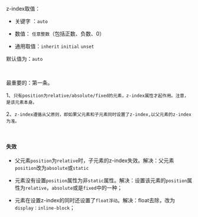 z-index取值：

* 关键字 ：`auto`

* 数值： `任意整数`（包括正数、负数、0）

* 通用取值：`inherit` `initial` `unset`

默认值为：`auto`

<br/>

最重要的：第一条。

1、`只有position为relative/absolute/fixed的元素，z-index属性才起作用。注意，是该元素本身。`

2、`z-index遵循从父原则，即如果父元素和子元素同时设置了z-index,以父元素的z-index为准。`

<br/>

#### 失效

* 父元素`position`为`relative`时，子元素的z-index失效。解决：父元素`position`改为`absolute`或`static`

* 元素没有设置`position`属性为非`static`属性。解决：设置该元素的`position`属性为`relative`，`absolute`或是`fixed`中的一种；

* 元素在设置z-index的同时还设置了`float浮动`。解决：float去除，改为`display：inline-block`；

